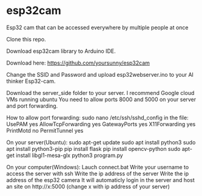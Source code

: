 # esp32cam
Esp32 cam that can be accessed everywhere by multiple people at once

Clone this repo.

Download esp32cam library to Arduino IDE.

Download here: https://github.com/yoursunny/esp32cam

Change the SSID and Password and upload esp32webserver.ino to your AI thinker Esp32-cam.

Download the server_side folder to your server. I recommend Google cloud VMs running ubuntu
You need to allow ports 8000 and 5000 on your server and port forwarding.

How to allow port forwarding:
  sudo nano /etc/ssh/sshd_config
  in the file:
    UsePAM yes
    AllowTcpForwarding yes
    GatewayPorts yes
    X11Forwarding yes
    PrintMotd no
    PermitTunnel yes

On your server(Ubuntu):
  sudo apt-get update
  sudo apt install python3
  sudo apt install python3-pip
  pip install flask
  pip install opencv-python 
  sudo apt-get install libgl1-mesa-glx
  python3 program.py

On your computer(Windows):
  Lauch connect.bat
  Write your username to access the server with ssh
  Write the ip address of the server
  Write the ip address of the esp32 camera
  It will automaticly login in the server and host an site on http://x:5000 (change x with ip address of your server)



